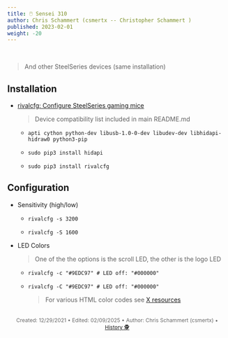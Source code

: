 ```yaml
---
title: 🖱️ Sensei 310
author: Chris Schammert (csmertx -- Christopher Schammert )
published: 2023-02-01
weight: -20
---
```


<!-- The content of this website was written by Christopher Schammert aka Chris Schammert -->

<br />

> And other SteelSeries devices (same installation)

## Installation

- [rivalcfg: Configure SteelSeries gaming mice](https://github.com/flozz/rivalcfg)

    > Device compatibility list included in main README.md

    - ```apti cython python-dev libusb-1.0-0-dev libudev-dev libhidapi-hidraw0 python3-pip```

    - ```sudo pip3 install hidapi```

    - ```sudo pip3 install rivalcfg```

## Configuration

- Sensitivity (high/low)

    - ```rivalcfg -s 3200```

    - ```rivalcfg -S 1600```

- LED Colors

    > One of the the options is the scroll LED, the other is the logo LED

    - ```rivalcfg -c "#9EDC97" # LED off: "#000000"```

    - ```rivalcfg -C "#9EDC97" # LED off: "#000000"```

        > For various HTML color codes see [X resources](/Linux/Assorted/xresources#resources)

<br />

<div style="text-align: center; font-size:12px; color:dimgray">
    Created: 12/29/2021 • Edited: 02/09/2025 • Author: Chris Schammert (csmertx) • 
    <a href="https://github.com/csmertx/csmertx.github.io/commits/main/content/Linux/Devices/steelseries_sensei310.md" 
       title="Github.com | csmertx \ csmertx.github.io \ commits \ main \ content \ Linux \ Devices \ Sensei 310">
       History 🕵️
    </a>
</div>